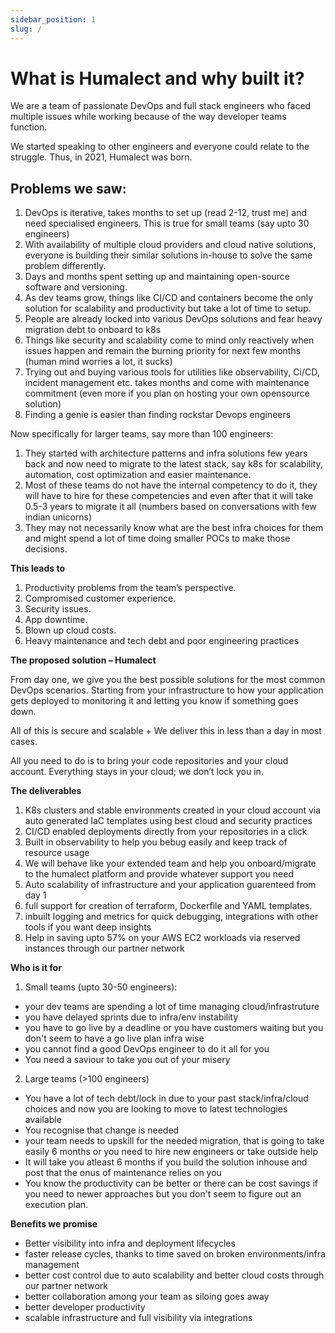 ```yaml
---
sidebar_position: 1
slug: /
---
```


# What is Humalect and why built it?

We are a team of passionate DevOps and full stack engineers who faced multiple issues while working because of the way developer teams function.

We started speaking to other engineers and everyone could relate to the struggle. Thus, in 2021, Humalect was born.

## **Problems we saw:**

1. DevOps is iterative, takes months to set up (read 2-12, trust me) and need specialised engineers. This is true for small teams (say upto 30 engineers)
2. With availability of multiple cloud providers and cloud native solutions, everyone is building their similar solutions in-house to solve the same problem differently.
3. Days and months spent setting up and maintaining open-source software and versioning.
4. As dev teams grow, things like CI/CD and containers become the only solution for scalability and productivity but take a lot of time to setup.
5. People are already locked into various DevOps solutions and fear heavy migration debt to onboard to k8s
6. Things like security and scalability come to mind only reactively when issues happen and remain the burning priority for next few months (human mind worries a lot, it sucks)
7. Trying out and buying various tools for utilities like observability, Ci/CD, incident management etc. takes months and come with maintenance commitment (even more if you plan on hosting your own opensource solution)
8. Finding a genie is easier than finding rockstar Devops engineers

Now specifically for larger teams, say more than 100 engineers:
1. They started with architecture patterns and infra solutions few years back and now need to migrate to the latest stack, say k8s for scalability, automation, cost optimization and easier maintenance.
2. Most of these teams do not have the internal competency to do it, they will have to hire for these competencies and even after that it will take 0.5-3 years to migrate it all (numbers based on conversations with few indian unicorns)
3. They may not necessarily know what are the best infra choices for them and might spend a lot of time doing smaller POCs to make those decisions.

**This leads to**

1. Productivity problems from the team’s perspective.
2. Compromised customer experience.
3. Security issues.
4. App downtime.
5. Blown up cloud costs.
6. Heavy maintenance and tech debt and poor engineering practices

**The proposed solution – Humalect**

From day one, we give you the best possible solutions for the most common DevOps scenarios. Starting from your infrastructure to how your application gets deployed to monitoring it and letting you know if something goes down.

All of this is secure and scalable + We deliver this in less than a day in most cases.

All you need to do is to bring your code repositories and your cloud account. Everything stays in your cloud; we don’t lock you in.

**The deliverables**

1. K8s clusters and stable environments created in your cloud account via auto generated IaC templates using best cloud and security practices
2. CI/CD enabled deployments directly from your repositories in a click
3. Built in observability to help you bebug easily and keep track of resource usage
4. We will behave like your extended team and help you onboard/migrate to the humalect platform and provide whatever support you need
5. Auto scalability of infrastructure and your application guarenteed from day 1
6. full support for creation of terraform, Dockerfile and YAML templates.
7. inbuilt logging and metrics for quick debugging, integrations with other tools if you want deep insights
8. Help in saving upto 57% on your AWS EC2 workloads via reserved instances through our partner network

**Who is it for**

1. Small teams (upto 30-50 engineers):
- your dev teams are spending a lot of time managing cloud/infrastruture
- you have delayed sprints due to infra/env instability
- you have to go live by a deadline or you have customers waiting but you don't seem to have a go live plan infra wise
- you cannot find a good DevOps engineer to do it all for you
- You need a saviour to take you out of your misery

2. Large teams (>100 engineers)
- You have a lot of tech debt/lock in due to your past stack/infra/cloud choices and now you are looking to move to latest technologies available
- You recognise that change is needed
- your team needs to upskill for the needed migration, that is going to take easily 6 months or you need to hire new engineers or take outside help
- It will take you atleast 6 months if you build the solution inhouse and post that the onus of maintenance relies on you
- You know the productivity can be better or there can be cost savings if you need to newer approaches but you don't seem to figure out an execution plan.

**Benefits we promise**
- Better visibility into infra and deployment lifecycles
- faster release cycles, thanks to time saved on broken environments/infra management
- better cost control due to auto scalability and better cloud costs through our partner network
- better collaboration among your team as siloing goes away
- better developer productivity
- scalable infrastructure and full visibility via integrations
